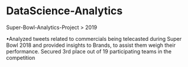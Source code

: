 # DataScience-Analytics


Super-Bowl-Analytics-Project > 2019

•Analyzed tweets related to commercials being telecasted during Super Bowl 2018 and provided insights to Brands, to assist them weigh their performance. 
Secured 3rd place out of 19 participating teams in the competition
